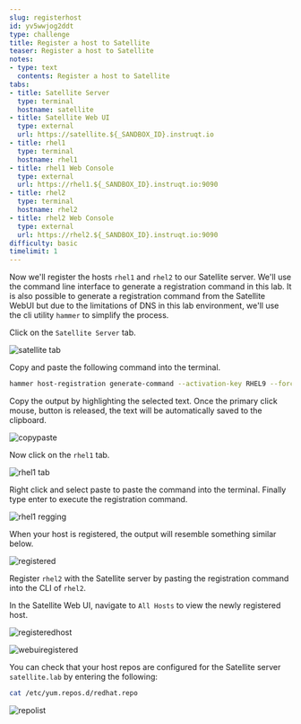 ```yaml
---
slug: registerhost
id: yv5wwjog2ddt
type: challenge
title: Register a host to Satellite
teaser: Register a host to Satellite
notes:
- type: text
  contents: Register a host to Satellite
tabs:
- title: Satellite Server
  type: terminal
  hostname: satellite
- title: Satellite Web UI
  type: external
  url: https://satellite.${_SANDBOX_ID}.instruqt.io
- title: rhel1
  type: terminal
  hostname: rhel1
- title: rhel1 Web Console
  type: external
  url: https://rhel1.${_SANDBOX_ID}.instruqt.io:9090
- title: rhel2
  type: terminal
  hostname: rhel2
- title: rhel2 Web Console
  type: external
  url: https://rhel2.${_SANDBOX_ID}.instruqt.io:9090
difficulty: basic
timelimit: 1
---
```

<!-- markdownlint-disable MD033 -->

Now we'll register the hosts `rhel1` and `rhel2` to our Satellite server. We'll use the command line interface to generate a registration command in this lab. It is also possible to generate a registration command from the Satellite WebUI but due to the limitations of DNS in this lab environment, we'll use the cli utility `hammer` to simplify the process.

Click on the `Satellite Server` tab.

![satellite tab](../assets/satellite-tab.png)

Copy and paste the following command into the terminal.

```bash
hammer host-registration generate-command --activation-key RHEL9 --force 1 --insecure 1 --organization "Acme Org" --location "Vancouver"
```

Copy the output by highlighting the selected text. Once the primary click mouse, button is released, the text will be automatically saved to the clipboard.

![copypaste](../assets/copypaste.gif)

Now click on the `rhel1` tab.

![rhel1 tab](../assets/rhel1.png)

Right click and select paste to paste the command into the terminal. Finally type enter to execute the registration command.

![rhel1 regging](../assets/registrationrhel1.gif)

When your host is registered, the output will resemble something similar below.

![registered](../assets/registrationofhost.png)

Register `rhel2` with the Satellite server by pasting the registration command into the CLI of `rhel2`.

In the Satellite Web UI, navigate to `All Hosts` to view the newly registered host.

![registeredhost](../assets/registeredhost.png)

![webuiregistered](../assets/webuiregistered.png)

You can check that your host repos are configured for the Satellite server `satellite.lab` by entering the following:

```bash
cat /etc/yum.repos.d/redhat.repo
```

![repolist](../assets/repolist.png)
